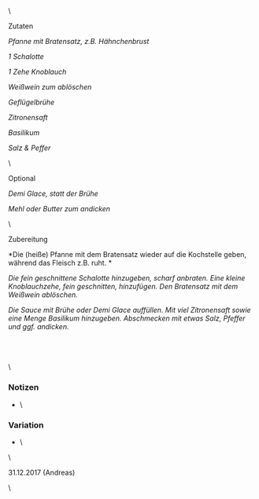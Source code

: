 ## 

\

Zutaten

*Pfanne mit Bratensatz, z.B. Hähnchenbrust*

*1 Schalotte*

*1 Zehe Knoblauch*

*Weißwein zum ablöschen*

*Geflügelbrühe*

*Zitronensaft*

*Basilikum*

*Salz & Peffer*

\

Optional

*Demi Glace, statt der Brühe*

*Mehl oder Butter zum andicken*

\

Zubereitung

*Die (heiße) Pfanne mit dem Bratensatz wieder auf die Kochstelle geben, während das Fleisch z.B. ruht. *

*Die fein geschnittene Schalotte hinzugeben, scharf anbraten. Eine kleine Knoblauchzehe, fein geschnitten, hinzufügen. Den Bratensatz mit dem Weißwein ablöschen.*

*Die Sauce mit Brühe oder Demi Glace auffüllen. Mit viel Zitronensaft sowie eine Menge Basilikum hinzugeben. Abschmecken mit etwas Salz, Pfeffer und ggf. andicken.*

\
\
\
\

### Notizen

* \

### Variation 

* \

\

31\.12.2017 (Andreas)

\
